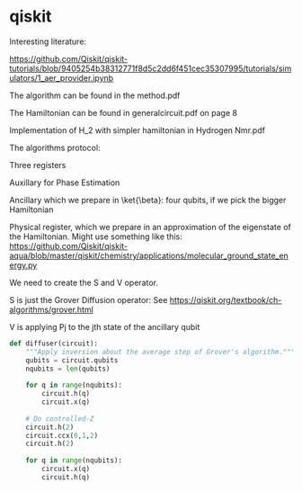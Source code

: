 # qiskit

Interesting literature:

https://github.com/Qiskit/qiskit-tutorials/blob/9405254b38312771f8d5c2dd6f451cec35307995/tutorials/simulators/1_aer_provider.ipynb


The algorithm can be found in the method.pdf

The Hamiltonian can be found in generalcircuit.pdf on page 8

Implementation of H_2 with simpler hamiltonian in Hydrogen Nmr.pdf


The algorithms protocol: 

Three registers

Auxillary for Phase Estimation

Ancillary which we prepare in \ket{\beta}: four qubits, if we pick the bigger Hamiltonian

Physical register, which we prepare in an approximation of the eigenstate of the Hamiltonian. Might use something like this: https://github.com/Qiskit/qiskit-aqua/blob/master/qiskit/chemistry/applications/molecular_ground_state_energy.py

We need to create the S and V operator.

S is just the Grover Diffusion operator: See  https://qiskit.org/textbook/ch-algorithms/grover.html

V is applying Pj to the jth state of the ancillary qubit

``` python
def diffuser(circuit):
    """Apply inversion about the average step of Grover's algorithm."""
    qubits = circuit.qubits
    nqubits = len(qubits)
    
    for q in range(nqubits):
        circuit.h(q)
        circuit.x(q)
    
    # Do controlled-Z
    circuit.h(2)
    circuit.ccx(0,1,2)
    circuit.h(2)
    
    for q in range(nqubits):
        circuit.x(q)
        circuit.h(q)
```
